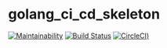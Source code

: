 # golang_ci_cd_skeleton

[![Maintainability](https://api.codeclimate.com/v1/badges/9a5affd197616b3276f8/maintainability)](https://codeclimate.com/github/azerg/golang_ci_cd_skeleton/maintainability)
[![Build Status](https://travis-ci.com/azerg/golang_ci_cd_skeleton.svg?branch=main)](https://travis-ci.com/azerg/golang_ci_cd_skeleton)
[![CircleCI](https://circleci.com/gh/azerg/golang_ci_cd_skeleton/tree/main.svg?style=svg))](https://circleci.com/gh/azerg/golang_ci_cd_skeleton/tree/main)
